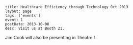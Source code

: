 ```
title: Healthcare Efficiency through Technology Oct 2013
layout: page
tags: ['events']
event: 1
postDate: 2013-10-08
desc: Visit us at Booth 21.
```

Jim Cook will also be presenting in Theatre 1.
